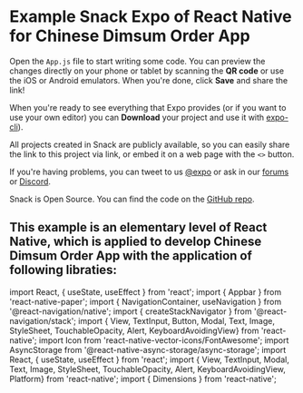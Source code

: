 # Example Snack Expo of React Native for Chinese Dimsum Order App

Open the `App.js` file to start writing some code. You can preview the changes directly on your phone or tablet by scanning the **QR code** or use the iOS or Android emulators. When you're done, click **Save** and share the link!

When you're ready to see everything that Expo provides (or if you want to use your own editor) you can **Download** your project and use it with [expo-cli](https://docs.expo.dev/get-started/installation/#expo-cli)).

All projects created in Snack are publicly available, so you can easily share the link to this project via link, or embed it on a web page with the `<>` button.

If you're having problems, you can tweet to us [@expo](https://twitter.com/expo) or ask in our [forums](https://forums.expo.dev/c/expo-dev-tools/61) or [Discord](https://chat.expo.dev/).

Snack is Open Source. You can find the code on the [GitHub repo](https://github.com/expo/snack).

## This example is an elementary level of React Native, which is applied to develop Chinese Dimsum Order App with the application of following libraties:
import React, { useState, useEffect } from 'react';
import { Appbar } from 'react-native-paper';
import { NavigationContainer, useNavigation } from '@react-navigation/native';
import { createStackNavigator } from '@react-navigation/stack';
import { View, TextInput, Button, Modal, Text, Image, StyleSheet, TouchableOpacity, Alert, KeyboardAvoidingView} from 'react-native';
import Icon from 'react-native-vector-icons/FontAwesome';
import AsyncStorage from '@react-native-async-storage/async-storage';
import React, { useState, useEffect } from 'react';
import { View, TextInput, Modal, Text, Image, StyleSheet, TouchableOpacity, Alert, KeyboardAvoidingView, Platform} from 'react-native';
import { Dimensions } from 'react-native';
